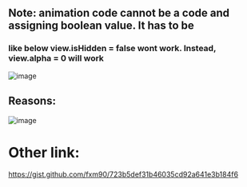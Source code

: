 ## Note: animation code cannot be a code and assigning boolean value. It has to be
### like below view.isHidden = false wont work. Instead, view.alpha = 0 will work
![image](https://user-images.githubusercontent.com/81428296/151677571-ce5bd869-4f1b-4d6e-a0c8-bef6b061cc56.png)

## Reasons:
![image](https://user-images.githubusercontent.com/81428296/151677739-944ca818-2741-4577-b2f8-65eb96345dc8.png)
# Other link:
https://gist.github.com/fxm90/723b5def31b46035cd92a641e3b184f6
